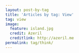 ```yaml
---
layout: post-by-tag  
title: 'Articles by tag: View'  
tag: view  
image:  
  feature: island.jpg  
  credit: Azeril  
  creditlink: http://azeril.me  
permalink: tag/think/  
---
```

